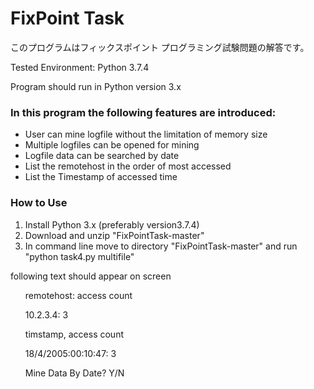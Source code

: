 # FixPoint Task
このプログラムはフィックスポイント プログラミング試験問題の解答です。
<p>Tested Environment: Python 3.7.4</p>
<p>Program should run in Python version 3.x</p>
<h3>In this program the following features are introduced:</h3>
<ul>
  <li>User can mine logfile without the limitation of memory size</li>
  <li>Multiple logfiles can be opened for mining</li>
  <li>Logfile data can be searched by date</li>
  <li>List the remotehost in the order of most accessed</li>
  <li>List the Timestamp of accessed time</li>
</ul>
<h3>How to Use</h3>
<ol>
  <li>Install Python 3.x (preferably version3.7.4)</li>
  <li>Download and unzip "FixPointTask-master"</li>
  <li>In command line move to directory "FixPointTask-master" and run "python task4.py multifile"</li>
</ol>

<p>following text should appear on screen</p>
<ul>
  <p>remotehost: access count</p>
  <p>10.2.3.4: 3</p>
  <p>timstamp, access count</p>
  <p>18/4/2005:00:10:47: 3</p>
  <p>Mine Data By Date? Y/N</p>
</ul>
